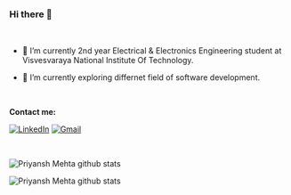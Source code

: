 ### Hi there 👋
<br>

- 🔭 I’m currently 2nd year Electrical & Electronics Engineering student at Visvesvaraya National Institute Of Technology.

- 🌱 I’m currently exploring differnet field of software development.
<br>

**Contact me:**

[![LinkedIn](https://img.shields.io/badge/LinkedIn-blue?style=for-the-badge&logo=Linkedin&logoColor=white)](https://www.linkedin.com/in/priyansh-mehta-37314a199/)
[![Gmail](https://img.shields.io/badge/Gmail-red?style=for-the-badge&logo=gmail&logoColor=white)](mailto:mehtapriyansh2000@gmail.com)


<br>

![Priyansh Mehta github stats](https://github-readme-stats.vercel.app/api?username=priyansh-design&show_icons=true&theme=radical)


![Priyansh Mehta github stats](https://github-readme-stats.vercel.app/api/top-langs/?username=aneesh-she&layout=compact&theme=dark)

